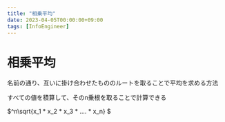 ```yaml
---
title: "相乗平均"
date: 2023-04-05T00:00:00+09:00
tags: [InfoEngineer]
---
```

# 相乗平均

名前の通り、互いに掛け合わせたもののルートを取ることで平均を求める方法

すべての値を積算して、そのn乗根を取ることで計算できる

$^n\sqrt{x_1 * x_2 * x_3 * .... *  x_n} $